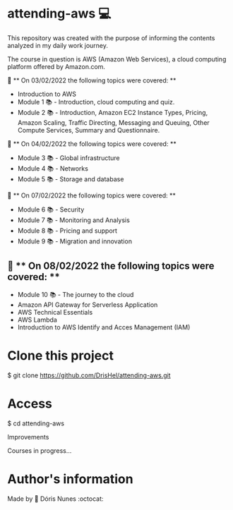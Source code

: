 # attending-aws :computer:

This repository was created with the purpose of informing the contents analyzed in my daily work journey.

The course in question is AWS (Amazon Web Services), a cloud computing platform offered by Amazon.com.

:calendar: ** On 03/02/2022 the following topics were covered: **

- Introduction to AWS
- Module 1 :books: - Introduction, cloud computing and quiz.
- Module 2 :books: - Introduction, Amazon EC2 Instance Types, Pricing, Amazon Scaling, Traffic Directing, Messaging and Queuing, Other Compute Services, Summary and Questionnaire.

:calendar: ** On 04/02/2022 the following topics were covered: **

- Module 3 :books: - Global infrastructure
- Module 4 :books: - Networks
- Module 5 :books: - Storage and database

:calendar: ** On 07/02/2022 the following topics were covered: **

- Module 6 :books: - Security
- Module 7 :books: - Monitoring and Analysis
- Module 8 :books: - Pricing and support
- Module 9 :books: - Migration and innovation

## :calendar: ** On 08/02/2022 the following topics were covered: **

- Module 10 :books: - The journey to the cloud
- Amazon API Gateway for Serverless Application
- AWS Technical Essentials
- AWS Lambda
- Introduction to AWS Identify and Acces Management (IAM)

# Clone this project

$ git clone https://github.com/DrisHel/attending-aws.git

# Access

$ cd attending-aws

Improvements

Courses in progress...

# Author's information

Made by :kiss: Dóris Nunes :octocat:
